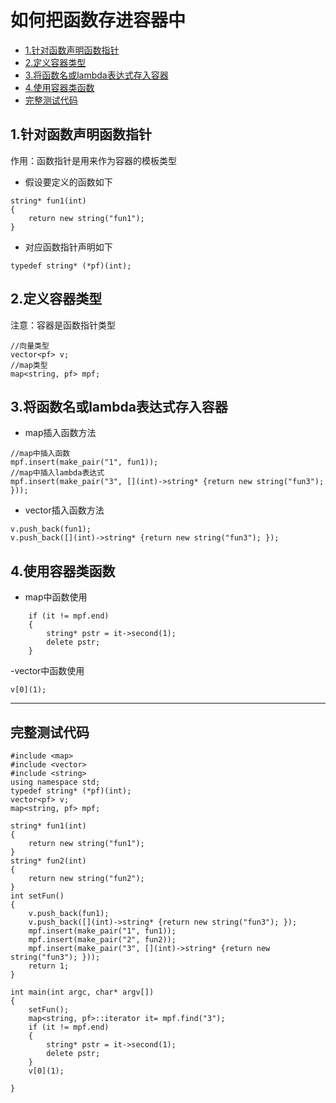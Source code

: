 # 如何把函数存进容器中
- [1.针对函数声明函数指针](#1.针对函数声明函数指针)
- [2.定义容器类型](#2.定义容器类型)
- [3.将函数名或lambda表达式存入容器](#3.将函数名或lambda表达式存入容器)
- [4.使用容器类函数](#4.使用容器类函数)
- [完整测试代码](完整测试代码)
## 1.针对函数声明函数指针
作用：函数指针是用来作为容器的模板类型
- 假设要定义的函数如下
```
string* fun1(int)
{
	return new string("fun1");
}
```
- 对应函数指针声明如下
```
typedef string* (*pf)(int);
```
## 2.定义容器类型
注意：容器是函数指针类型
```
//向量类型
vector<pf> v;
//map类型
map<string, pf> mpf;
```
## 3.将函数名或lambda表达式存入容器
- map插入函数方法
```
//map中插入函数
mpf.insert(make_pair("1", fun1));
//map中插入lambda表达式
mpf.insert(make_pair("3", [](int)->string* {return new string("fun3"); }));
```
- vector插入函数方法
```
v.push_back(fun1);
v.push_back([](int)->string* {return new string("fun3"); });
```
## 4.使用容器类函数
- map中函数使用
```
	if (it != mpf.end)
	{
		string* pstr = it->second(1);
		delete pstr;
	}
```
-vector中函数使用
```
v[0](1);
```
------------
## 完整测试代码
```
#include <map>
#include <vector>
#include <string>
using namespace std;
typedef string* (*pf)(int);
vector<pf> v;
map<string, pf> mpf;

string* fun1(int)
{
	return new string("fun1");
}
string* fun2(int)
{
	return new string("fun2");
}
int setFun()
{
	v.push_back(fun1);
	v.push_back([](int)->string* {return new string("fun3"); });
	mpf.insert(make_pair("1", fun1));
	mpf.insert(make_pair("2", fun2));
	mpf.insert(make_pair("3", [](int)->string* {return new string("fun3"); }));
	return 1;
}

int main(int argc, char* argv[])
{
	setFun();
	map<string, pf>::iterator it= mpf.find("3");
	if (it != mpf.end)
	{
		string* pstr = it->second(1);
		delete pstr;
	}
	v[0](1);
	
}
```